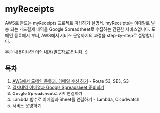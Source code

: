 # myReceipts 
AWS로 만드는 myReceipts 프로젝트 따라하기 설명서. 
myReceipts는 이메일로 발송 되는 카드결제 내역을 Google Spreadsheet로 수집하는 간단한 서비스입니다. 도메인 등록에서 부터, AWS에서 서비스 운영까지의 과정을 step-by-step로 설명합니다.

무슨 내용이냐면 <a href="https://www.slideshare.net/awskr/aws-77390313">이런 내용(발표자료)</a>입니다. :)


## 목차
1. <a href="https://github.com/0kim/myReceipts/blob/master/ch1.md" target="_blank">AWS에서 도메인 등록과, 이메일 수신 하기</a> - Route 53, SES, S3
2. <a href="https://github.com/0kim/myReceipts/blob/master/ch2.md" target="_blank">결제내역 이메일과 Google Spreadsheet 준비하기</a>
3. Google Spreadsheet로 API 연결하기
4. Lambda 함수로 이메일과 Sheet를 연결하기 - Lambda, Cloudwatch
5. 서비스 운영하기 

